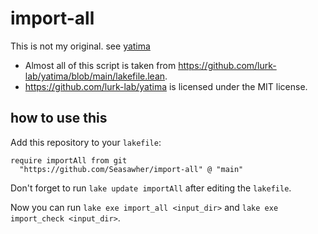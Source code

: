 # import-all

This is not my original. see [yatima](https://github.com/lurk-lab/yatima/blob/main/lakefile.lean)

* Almost all of this script is taken from <https://github.com/lurk-lab/yatima/blob/main/lakefile.lean>.
* <https://github.com/lurk-lab/yatima> is licensed under the MIT license.

## how to use this

Add this repository to your `lakefile`:

```lean
require importAll from git
  "https://github.com/Seasawher/import-all" @ "main"
```

Don't forget to run `lake update importAll` after editing the `lakefile`.

Now you can run `lake exe import_all <input_dir>` and `lake exe import_check <input_dir>`.